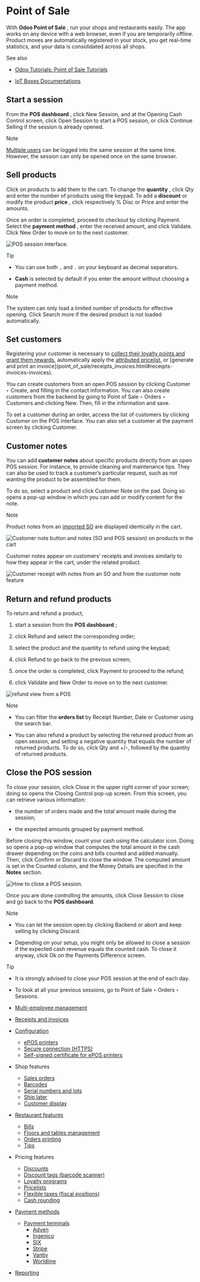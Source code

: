 # Point of Sale

With **Odoo Point of Sale** , run your shops and restaurants easily. The app
works on any device with a web browser, even if you are temporarily offline.
Product moves are automatically registered in your stock, you get real-time
statistics, and your data is consolidated across all shops.

See also

  * [Odoo Tutorials: Point of Sale Tutorials](https://www.odoo.com/slides/point-of-sale-28)

  * [IoT Boxes Documentations](../general/iot.html)

## Start a session

From the **POS dashboard** , click New Session, and at the Opening Cash
Control screen, click Open Session to start a POS session, or click Continue
Selling if the session is already opened.

Note

[Multiple users](point_of_sale/employee_login.html) can be logged into the
same session at the same time. However, the session can only be opened once on
the same browser.

## Sell products

Click on products to add them to the cart. To change the **quantity** , click
Qty and enter the number of products using the keypad. To add a **discount**
or modify the product **price** , click respectively % Disc or Price and enter
the amounts.

Once an order is completed, proceed to checkout by clicking Payment. Select
the **payment method** , enter the received amount, and click Validate. Click
New Order to move on to the next customer.

![POS session interface.](../../_images/pos-interface.png)

Tip

  * You can use both `,` and `.` on your keyboard as decimal separators.

  * **Cash** is selected by default if you enter the amount without choosing a payment method.

Note

The system can only load a limited number of products for effective opening.
Click Search more if the desired product is not loaded automatically.

## Set customers

Registering your customer is necessary to [collect their loyalty points and
grant them rewards](point_of_sale/pricing/loyalty.html), automatically apply
the [attributed pricelist](point_of_sale/pricing/pricelists.html), or
[generate and print an invoice](point_of_sale/receipts_invoices.html#receipts-
invoices-invoices).

You can create customers from an open POS session by clicking Customer ‣
Create, and filling in the contact information. You can also create customers
from the backend by going to Point of Sale ‣ Orders ‣ Customers and clicking
New. Then, fill in the information and save.

To set a customer during an order, access the list of customers by clicking
Customer on the POS interface. You can also set a customer at the payment
screen by clicking Customer.

## Customer notes

You can add **customer notes** about specific products directly from an open
POS session. For instance, to provide cleaning and maintenance tips. They can
also be used to track a customer’s particular request, such as not wanting the
product to be assembled for them.

To do so, select a product and click Customer Note on the pad. Doing so opens
a pop-up window in which you can add or modify content for the note.

Note

Product notes from an [imported SO](point_of_sale/shop/sales_order.html) are
displayed identically in the cart.

![Customer note button and notes \(SO and POS session\) on products in the
cart](../../_images/customer-notes.png)

Customer notes appear on customers’ receipts and invoices similarly to how
they appear in the cart, under the related product.

![Customer receipt with notes from an SO and from the customer note
feature](../../_images/notes-receipt.png)

## Return and refund products

To return and refund a product,

  1. start a session from the **POS dashboard** ;

  2. click Refund and select the corresponding order;

  3. select the product and the quantity to refund using the keypad;

  4. click Refund to go back to the previous screen;

  5. once the order is completed, click Payment to proceed to the refund;

  6. click Validate and New Order to move on to the next customer.

![refund view from a POS](../../_images/refund.png)

Note

  * You can filter the **orders list** by Receipt Number, Date or Customer using the search bar.

  * You can also refund a product by selecting the returned product from an open session, and setting a negative quantity that equals the number of returned products. To do so, click Qty and +/-, followed by the quantity of returned products.

## Close the POS session

To close your session, click Close in the upper right corner of your screen;
doing so opens the Closing Control pop-up screen. From this screen, you can
retrieve various information:

  * the number of orders made and the total amount made during the session;

  * the expected amounts grouped by payment method.

Before closing this window, count your cash using the calculator icon. Doing
so opens a pop-up window that computes the total amount in the cash drawer
depending on the coins and bills counted and added manually. Then, click
Confirm or Discard to close the window. The computed amount is set in the
Counted column, and the Money Details are specified in the **Notes** section.

![How to close a POS session.](../../_images/closing-control.png)

Once you are done controlling the amounts, click Close Session to close and go
back to the **POS dashboard**.

Note

  * You can let the session open by clicking Backend or abort and keep selling by clicking Discard.

  * Depending on your setup, you might only be allowed to close a session if the expected cash revenue equals the counted cash. To close it anyway, click Ok on the Payments Difference screen.

Tip

  * It is strongly advised to close your POS session at the end of each day.

  * To look at all your previous sessions, go to Point of Sale ‣ Orders ‣ Sessions.

  * [Multi-employee management](point_of_sale/employee_login.html)
  * [Receipts and invoices](point_of_sale/receipts_invoices.html)
  * [Configuration](point_of_sale/configuration.html)
    * [ePOS printers](point_of_sale/configuration/epos_printers.html)
    * [Secure connection (HTTPS)](point_of_sale/configuration/https.html)
    * [Self-signed certificate for ePOS printers](point_of_sale/configuration/epos_ssc.html)
  * Shop features
    * [Sales orders](point_of_sale/shop/sales_order.html)
    * [Barcodes](point_of_sale/shop/barcode.html)
    * [Serial numbers and lots](point_of_sale/shop/serial_numbers.html)
    * [Ship later](point_of_sale/shop/ship_later.html)
    * [Customer display](point_of_sale/shop/customer_display.html)
  * [Restaurant features](point_of_sale/restaurant.html)
    * [Bills](point_of_sale/restaurant/bill_printing.html)
    * [Floors and tables management](point_of_sale/restaurant/floors_tables.html)
    * [Orders printing](point_of_sale/restaurant/kitchen_printing.html)
    * [Tips](point_of_sale/restaurant/tips.html)
  * Pricing features
    * [Discounts](point_of_sale/pricing/discounts.html)
    * [Discount tags (barcode scanner)](point_of_sale/pricing/discount_tags.html)
    * [Loyalty programs](point_of_sale/pricing/loyalty.html)
    * [Pricelists](point_of_sale/pricing/pricelists.html)
    * [Flexible taxes (fiscal positions)](point_of_sale/pricing/fiscal_position.html)
    * [Cash rounding](point_of_sale/pricing/cash_rounding.html)
  * [Payment methods](point_of_sale/payment_methods.html)
    * [Payment terminals](point_of_sale/payment_methods/terminals.html)
      * [Adyen](point_of_sale/payment_methods/terminals/adyen.html)
      * [Ingenico](point_of_sale/payment_methods/terminals/ingenico.html)
      * [SIX](point_of_sale/payment_methods/terminals/six.html)
      * [Stripe](point_of_sale/payment_methods/terminals/stripe.html)
      * [Vantiv](point_of_sale/payment_methods/terminals/vantiv.html)
      * [Worldline](point_of_sale/payment_methods/terminals/worldline.html)
  * [Reporting](point_of_sale/reporting.html)

